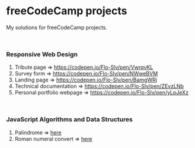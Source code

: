 # freeCodeCamp projects
My solutions for freeCodeCamp projects.

<br>

### Responsive Web Design
1. Tribute page => https://codepen.io/Flo-Slv/pen/VwrqvKL
2. Survey form => https://codepen.io/Flo-Slv/pen/NWweBVM
3. Landing page => https://codepen.io/Flo-Slv/pen/BamgWRj
4. Technical documentation => https://codepen.io/Flo-Slv/pen/ZEvzLNb
5. Personal portfolio webpage => https://codepen.io/Flo-Slv/pen/yLpJeXz
<br>

### JavaScript Algorithms and Data Structures
1. Palindrome => [here](https://github.com/Flo-Slv/freeCodeCamp/blob/main/JavaScriptAlgorithmsAndDataStructures/palindrome.js)
2. Roman numeral convert => [here](https://github.com/Flo-Slv/freeCodeCamp/blob/main/JavaScriptAlgorithmsAndDataStructures/romanNumeralConverter.js)
